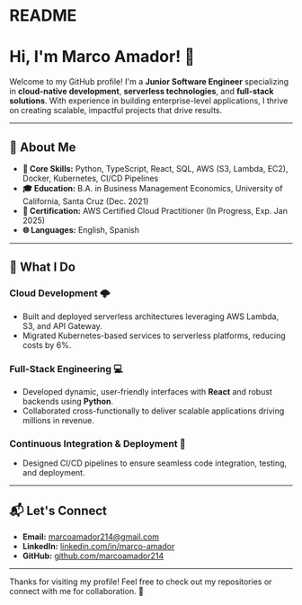 # README

# Hi, I'm Marco Amador! 👋

Welcome to my GitHub profile! I'm a **Junior Software Engineer** specializing in **cloud-native development**, **serverless technologies**, and **full-stack solutions**. With experience in building enterprise-level applications, I thrive on creating scalable, impactful projects that drive results. 

---

## 🚀 About Me

- **🌟 Core Skills:** Python, TypeScript, React, SQL, AWS (S3, Lambda, EC2), Docker, Kubernetes, CI/CD Pipelines
- **🎓 Education:** B.A. in Business Management Economics, University of California, Santa Cruz (Dec. 2021)
- **📄 Certification:** AWS Certified Cloud Practitioner (In Progress, Exp. Jan 2025)
- **🌐 Languages:** English, Spanish

---

## 🔧 What I Do

### Cloud Development 🌩️
- Built and deployed serverless architectures leveraging AWS Lambda, S3, and API Gateway.
- Migrated Kubernetes-based services to serverless platforms, reducing costs by 6%.

### Full-Stack Engineering 💻
- Developed dynamic, user-friendly interfaces with **React** and robust backends using **Python**.
- Collaborated cross-functionally to deliver scalable applications driving millions in revenue.

### Continuous Integration & Deployment 🔄
- Designed CI/CD pipelines to ensure seamless code integration, testing, and deployment.

---

## 📬 Let's Connect

- **Email:** [marcoamador214@gmail.com](mailto:marcoamador214@gmail.com)
- **LinkedIn:** [linkedin.com/in/marco-amador](https://linkedin.com/in/marco-amador)
- **GitHub:** [github.com/marcoamador214](https://github.com/marcoamador214)

---

Thanks for visiting my profile! Feel free to check out my repositories or connect with me for collaboration. 🚀
